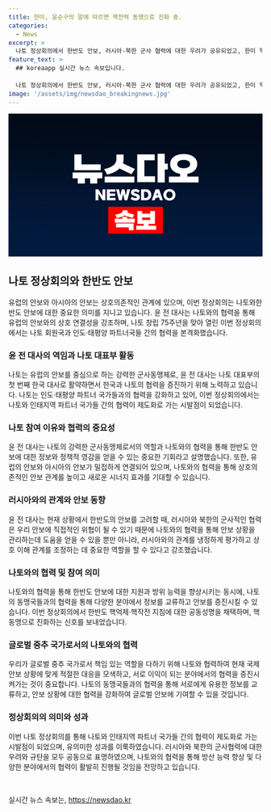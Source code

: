 ```yaml
---
title: 한미, 윤순구의 말에 따르면 핵전력 동맹으로 진화 중.
categories:
  - News
excerpt: >
  나토 정상회의에서 한반도 안보, 러시아-북한 군사 협력에 대한 우려가 공유되었고, 한미 핵억제·핵작전 지침이 채택되었으며, 한반도에 대한 나토의 역할이 강조되었다. 윤 전 대사는 유럽 안보와 아시아 안보의 연결을 강조하며, 나토와의 협력으로 우리의 안보를 지켜야 한다고 강조했다. 나토와의 협력으로 안보 상황을 관리하고, 방산과 공급망 분야에서 상호 이익을 얻을 수 있으며, 나토와의 협력으로 국제사회에서 책임 있는 역할을 수행할 수 있을 것으로 전망했다.
feature_text: >
  ## koreaapp 실시간 뉴스 속보입니다.

  나토 정상회의에서 한반도 안보, 러시아-북한 군사 협력에 대한 우려가 공유되었고, 한미 핵억제·핵작전 지침이 채택되었으며, 한반도에 대한 나토의 역할이 강조되었다. 윤 전 대사는 유럽 안보와 아시아 안보의 연결을 강조하며, 나토와의 협력으로 우리의 안보를 지켜야 한다고 강조했다. 나토와의 협력으로 안보 상황을 관리하고, 방산과 공급망 분야에서 상호 이익을 얻을 수 있으며, 나토와의 협력으로 국제사회에서 책임 있는 역할을 수행할 수 있을 것으로 전망했다.
image: '/assets/img/newsdao_breakingnews.jpg'
---
```


<p><img src="/assets/img/newsdao_breakingnews.jpg" alt="koreaapp 속보" /></p>

<h2 data-ke-size="size26">나토 정상회의와 한반도 안보</h2>

<p data-ke-size="size16">유럽의 안보와 아시아의 안보는 상호의존적인 관계에 있으며, 이번 정상회의는 나토와한반도 안보에 대한 중요한 의미를 지니고 있습니다. 윤 전 대사는 나토와의 협력을 통해 유럽의 안보와의 상호 연결성을 강조하며, 나토 창립 75주년을 맞아 열린 이번 정상회의에서는 나토 회원국과 인도·태평양 파트너국들 간의 협력을 본격화했습니다.</p>

<h3 data-ke-size="size24">윤 전 대사의 역임과 나토 대표부 활동</h3>

<p data-ke-size="size16">나토는 유럽의 안보를 중심으로 하는 강력한 군사동맹체로, 윤 전 대사는 나토 대표부의 첫 번째 한국 대사로 활약하면서 한국과 나토의 협력을 증진하기 위해 노력하고 있습니다. 나토는 인도·태평양 파트너 국가들과의 협력을 강화하고 있어, 이번 정상회의에서는 나토와 인태지역 파트너 국가들 간의 협력이 제도화로 가는 시발점이 되었습니다.</p>

<h3 data-ke-size="size24">나토 참여 이유와 협력의 중요성</h3>

<p data-ke-size="size16">윤 전 대사는 나토의 강력한 군사동맹체로서의 역할과 나토와의 협력을 통해 한반도 안보에 대한 정보와 정책적 영감을 얻을 수 있는 중요한 기회라고 설명했습니다. 또한, 유럽의 안보와 아시아의 안보가 밀접하게 연결되어 있으며, 나토와의 협력을 통해 상호의존적인 안보 관계를 높이고 새로운 시너지 효과를 기대할 수 있습니다.</p>

<h3 data-ke-size="size24">러시아와의 관계와 안보 동향</h3>

<p data-ke-size="size16">윤 전 대사는 현재 상황에서 한반도의 안보를 고려할 때, 러시아와 북한의 군사적인 협력은 우리 안보에 직접적인 위협이 될 수 있기 때문에 나토와의 협력을 통해 안보 상황을 관리하는데 도움을 얻을 수 있을 뿐만 아니라, 러시아와의 관계를 냉정하게 평가하고 상호 이해 관계를 조정하는 데 중요한 역할을 할 수 있다고 강조했습니다.</p>

<h3 data-ke-size="size24">나토와의 협력 및 참여 의미</h3>

<p data-ke-size="size16">나토와의 협력을 통해 한반도 안보에 대한 지원과 방위 능력을 향상시키는 동시에, 나토의 동맹국들과의 협력을 통해 다양한 분야에서 정보를 교류하고 안보를 증진시킬 수 있습니다. 이번 정상회의에서 한반도 핵억제·핵작전 지침에 대한 공동성명을 채택하며, 핵 동맹으로 진화하는 신호를 보내었습니다.</p>

<h3 data-ke-size="size24">글로벌 중추 국가로서의 나토와의 협력</h3>

<p data-ke-size="size16">우리가 글로벌 중추 국가로서 책임 있는 역할을 다하기 위해 나토와 협력하여 현재 국제 안보 상황에 맞게 적절한 대응을 모색하고, 서로 이익이 되는 분야에서의 협력을 증진시켜가는 것이 중요합니다. 나토의 동맹국들과의 협력을 통해 서로에게 유용한 정보를 교류하고, 안보 상황에 대한 협력을 강화하여 글로벌 안보에 기여할 수 있을 것입니다.</p>

<h3 data-ke-size="size24">정상회의의 의미와 성과</h3>

<p data-ke-size="size16">이번 나토 정상회의를 통해 나토와 인태지역 파트너 국가들 간의 협력이 제도화로 가는 시발점이 되었으며, 유의미한 성과를 이룩하였습니다. 러시아와 북한의 군사협력에 대한 우려와 규탄을 모두 공동으로 표명하였으며, 나토와의 협력을 통해 방산 능력 향상 및 다양한 분야에서의 협력이 활발히 진행될 것임을 전망하고 있습니다.</p>

<p data-ke-size="size16">&nbsp;</p>
실시간 뉴스 속보는, <a href="https://newsdao.kr" rel="dofollow">https://newsdao.kr</a>


